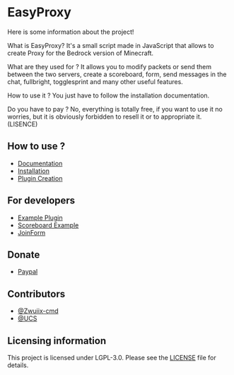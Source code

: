 # EasyProxy

Here is some information about the project!

What is EasyProxy?
It's a small script made in JavaScript that allows to create Proxy for the Bedrock version of Minecraft.

What are they used for ?
It allows you to modify packets or send them between the two servers, create a scoreboard, form, send messages in the chat, fullbright, togglesprint and many other useful features.

How to use it ?
You just have to follow the installation documentation.

Do you have to pay ?
No, everything is totally free, if you want to use it no worries, but it is obviously forbidden to resell it or to appropriate it. (LISENCE)


## How to use ?
- [Documentation](https://github.com/Zwuiix-cmd/EasyProxy/help/DOCS.MD)
- [Installation](https://github.com/Zwuiix-cmd/EasyProxy/help/INSTALL.MD)
- [Plugin Creation](https://github.com/Zwuiix-cmd/EasyProxy/help/PLUGIN.MD)

## For developers
- [Example Plugin](https://github.com/Zwuiix-cmd/EasyProxy/help/for-dev/Example-Plugin/)
- [Scoreboard Example](https://github.com/Zwuiix-cmd/EasyProxy/help/for-dev/ScoreboardExample/)
- [JoinForm](https://github.com/Zwuiix-cmd/EasyProxy/help/for-dev/JoinForm/)

## Donate
- [Paypal](https://paypal.me/EasyProxy)

## Contributors
- [@Zwuiix-cmd](https://github.com/Zwuiix-cmd)
- [@UCS](https://github.com/UnNyanCat)

## Licensing information
This project is licensed under LGPL-3.0. Please see the [LICENSE](/LICENSE) file for details.
